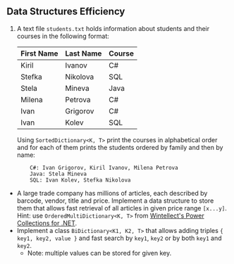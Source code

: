 ## Data Structures Efficiency

1. A text file `students.txt` holds information about students and their courses in the following format:

    | First Name | Last Name | Course |
    | ---------- | --------- | ------ |
    | Kiril      | Ivanov    | C#     |
    | Stefka     | Nikolova  | SQL    |
    | Stela      | Mineva    | Java   |
    | Milena     | Petrova   | C#     |
    | Ivan       | Grigorov  | C#     |
    | Ivan       | Kolev     | SQL    |

    Using `SortedDictionary<K, T>` print the courses in alphabetical order and for each of them prints the students ordered by family and then by name:

    ```
        C#: Ivan Grigorov, Kiril Ivanov, Milena Petrova
        Java: Stela Mineva
        SQL: Ivan Kolev, Stefka Nikolova
    ```
* A large trade company has millions of articles, each described by barcode, vendor, title and price. Implement a data structure to store them that allows fast retrieval of all articles in given price range `[x...y]`. Hint: use `OrderedMultiDictionary<K, T>` from [Wintellect's Power Collections for .NET](http://powercollections.codeplex.com/). 
* Implement a class `BiDictionary<K1, K2, T>` that allows adding triples `{ key1, key2, value }` and fast search by `key1`, `key2` or by both `key1` and `key2`.
    * Note: multiple values can be stored for given key.